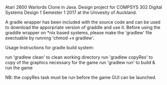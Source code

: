 Atari 2600 Warlords Clone in Java. Design project for COMPSYS 302 Digital Systems Design 1 Semester 1 2017 at the Univesity of Auckland.

A gradle wrapper has been included with the source code and can be used to download the apporpriate version of graddle and use it.
Before using the graddle wrapper on *nix based systems, please make the 'gradlew' file exectuable by running 'chmod +x gradlew'.

Usage Instructions for gradle build system:

run 'gradlew clean' to clean working directory
run 'gradlew copyRes' to copy of the graphics necessary for the game
run 'gradlew run' to build & run the game

NB: the copyRes task must be run before the game GUI can be launched.
